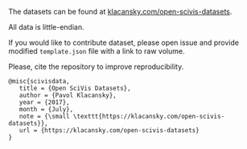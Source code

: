 The datasets can be found at [klacansky.com/open-scivis-datasets](https://klacansky.com/open-scivis-datasets).

All data is little-endian.

If you would like to contribute dataset, please open issue and provide modified `template.json` file with a link to raw volume.

Please, cite the repository to improve reproducibility.

```
@misc{scivisdata,
   title = {Open SciVis Datasets},
   author = {Pavol Klacansky},
   year = {2017},
   month = {July},
   note = {\small \texttt{https://klacansky.com/open-scivis-datasets}},
   url = {https://klacansky.com/open-scivis-datasets}
}
```
